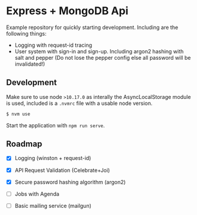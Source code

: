 # Express + MongoDB Api
Example repository for quickly starting development. Including are the following things:
- Logging with request-id tracing
- User system with sign-in and sign-up. Including argon2 hashing with salt and pepper (Do not lose the pepper config else all password will be invalidated!)

## Development
Make sure to use node `>10.17.0` as interally the AsyncLocalStorage module is used, included is a `.nvmrc` file with a usable node version.
```bash
$ nvm use
```

Start the application with `npm run serve`.

## Roadmap
- [x] Logging (winston + request-id)
- [x] API Request Validation (Celebrate+Joi)
- [x] Secure password hashing algorithm (argon2)
- [ ] Jobs with Agenda
- [ ] Basic mailing service (mailgun)

